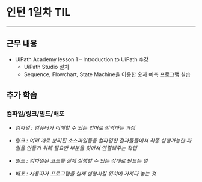 # 인턴 1일차 TIL
---
## 근무 내용

* UiPath Academy lesson 1 – Introduction to UiPath 수강
	- UiPath Studio 설치 
	- Sequence, Flowchart, State Machine을 이용한 숫자 예측 프로그램 실습
	
	
## 추가 학습

### 컴파일/링크/빌드/배포

* *컴파일 : 컴퓨터가 이해할 수 있는 언어로 번역하는 과정*

* *링크 : 여러 개로 분리된 소스파일들을 컴파일한 결과물들에서 최종 실행가능한 파일을 만들기 위해 필요한 부분을 찾아서 연결해주는 작업*

* *빌드 : 컴파일된 코드를 실제 실행할 수 있는 상태로 만드는 일*

* *배포 : 사용자가 프로그램을 실제 실행시킬 위치에 가져다 놓는 것*
